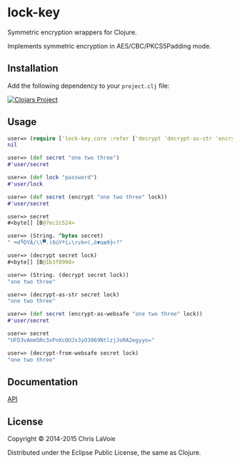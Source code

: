 lock-key
========

Symmetric encryption wrappers for Clojure.

Implements symmetric encryption in AES/CBC/PKCS5Padding mode.

## Installation

Add the following dependency to your `project.clj` file:

[![Clojars Project](http://clojars.org/lock-key/latest-version.svg)](http://clojars.org/lock-key)

## Usage

```clojure
user=> (require ['lock-key.core :refer ['decrypt 'decrypt-as-str 'encrypt 'encrypt-as-websafe 'decrypt-from-websafe]])
nil

user=> (def secret "one two three")
#'user/secret

user=> (def lock "password")
#'user/lock

user=> (def secret (encrypt "one two three" lock))
#'user/secret

user=> secret
#<byte[] [B@7ec2c524>

user=> (String. ^bytes secret)
" ═d╙DYÄ/\\▀.)δúYªí↓\rvk═(,ô▼αæ9╞↑?"

user=> (decrypt secret lock)
#<byte[] [B@1b3f8998>

user=> (String. (decrypt secret lock))
"one two three"

user=> (decrypt-as-str secret lock)
"one two three"

user=> (def secret (encrypt-as-websafe "one two three" lock))
#'user/secret

user=> secret
"UFD3vAmm5Rc3xPnXcQUJs3yO3069NtlzjJoRA2egyyo="

user=> (decrypt-from-websafe secret lock)
"one two three"
```

## Documentation

[API](http://clavoie.github.io/lock-key/)

## License

Copyright © 2014-2015 Chris LaVoie

Distributed under the Eclipse Public License, the same as Clojure.

